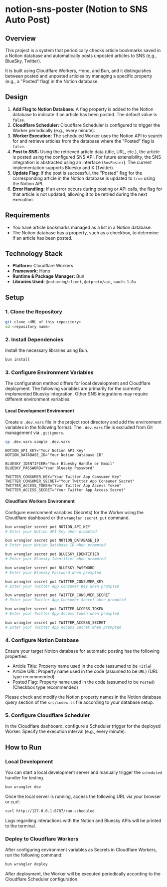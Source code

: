 # notion-sns-poster (Notion to SNS Auto Post)

## Overview

This project is a system that periodically checks article bookmarks saved in a Notion database and automatically posts unposted articles to SNS (e,g., BlueSky, Twitter).

It is built using Cloudflare Workers, Hono, and Bun, and it distinguishes between posted and unposted articles by managing a specific property (e.g., a "Posted" flag) in the Notion database.

## Design

1.  **Add Flag to Notion Database:** A flag property is added to the Notion database to indicate if an article has been posted. The default value is `false`.
2.  **Cloudflare Scheduler:** Cloudflare Scheduler is configured to trigger the Worker periodically (e.g., every minute).
3.  **Worker Execution:** The scheduled Worker uses the Notion API to search for and retrieve articles from the database where the "Posted" flag is `false`.
4.  **Post to SNS:** Using the retrieved article data (title, URL, etc.), the article is posted using the configured SNS API. For future extensibility, the SNS integration is abstracted using an interface (`SnsPoster`). The current implementation supports Bluesky and X (Twitter).
5.  **Update Flag:** If the post is successful, the "Posted" flag for the corresponding article in the Notion database is updated to `true` using the Notion API.
6.  **Error Handling:** If an error occurs during posting or API calls, the flag for that article is not updated, allowing it to be retried during the next execution.

## Requirements

- You have article bookmarks managed as a list in a Notion database.
- The Notion database has a property, such as a checkbox, to determine if an article has been posted.

## Technology Stack

- **Platform:** Cloudflare Workers
- **Framework:** Hono
- **Runtime & Package Manager:** Bun
- **Libraries Used:** `@notionhq/client`, `@atproto/api`, `oauth-1.0a`

## Setup

### 1. Clone the Repository

```bash
git clone <URL of this repository>
cd <repository name>
```

### 2. Install Dependencies

Install the necessary libraries using Bun.

```bash
bun install
```

### 3. Configure Environment Variables

The configuration method differs for local development and Cloudflare deployment. The following variables are primarily for the currently implemented Bluesky integration. Other SNS integrations may require different environment variables.

#### Local Development Environment

Create a `.dev.vars` file in the project root directory and add the environment variables in the following format. The `.dev.vars` file is excluded from Git management via `.gitignore`.

```bash
cp .dev.vars.sample .dev.vars
```

```.dev.vars
NOTION_API_KEY="Your Notion API Key"
NOTION_DATABASE_ID="Your Notion Database ID"

BLUESKY_IDENTIFIER="Your Bluesky Handle or Email"
BLUESKY_PASSWORD="Your Bluesky Password"

TWITTER_CONSUMER_KEY="Your Twitter App Consumer Key"
TWITTER_CONSUMER_SECRET="Your Twitter App Consumer Secret"
TWITTER_ACCESS_TOKEN="Your Twitter App Access Token"
TWITTER_ACCESS_SECRET="Your Twitter App Access Secret"
```

#### Cloudflare Workers Environment

Configure environment variables (Secrets) for the Worker using the Cloudflare dashboard or the `wrangler secret put` command.

```bash
bun wrangler secret put NOTION_API_KEY
# Enter your Notion API Key when prompted

bun wrangler secret put NOTION_DATABASE_ID
# Enter your Notion Database ID when prompted

bun wrangler secret put BLUESKY_IDENTIFIER
# Enter your Bluesky Identifier when prompted

bun wrangler secret put BLUESKY_PASSWORD
# Enter your Bluesky Password when prompted

bun wrangler secret put TWITTER_CONSUMER_KEY
# Enter your Twitter App Consumer Key when prompted

bun wrangler secret put TWITTER_CONSUMER_SECRET
# Enter your Twitter App Consumer Secret when prompted

bun wrangler secret put TWITTER_ACCESS_TOKEN
# Enter your Twitter App Access Token when prompted

bun wrangler secret put TWITTER_ACCESS_SECRET
# Enter your Twitter App Access Secret when prompted
```

### 4. Configure Notion Database

Ensure your target Notion database for automatic posting has the following properties:

- Article Title: Property name used in the code (assumed to be `Title`)
- Article URL: Property name used in the code (assumed to be `URL`) (URL type recommended)
- Posted Flag: Property name used in the code (assumed to be `Posted`) (Checkbox type recommended)

Please check and modify the Notion property names in the Notion database query section of the `src/index.ts` file according to your database setup.

### 5. Configure Cloudflare Scheduler

In the Cloudflare dashboard, configure a Scheduler trigger for the deployed Worker. Specify the execution interval (e.g., every minute).

## How to Run

### Local Development

You can start a local development server and manually trigger the `scheduled` handler for testing.

```bash
bun wrangler dev
```

Once the local server is running, access the following URL via your browser or curl:

```bash
curl http://127.0.0.1:8787/run-scheduled
```

Logs regarding interactions with the Notion and Bluesky APIs will be printed to the terminal.

### Deploy to Cloudflare Workers

After configuring environment variables as Secrets in Cloudflare Workers, run the following command:

```bash
bun wrangler deploy
```

After deployment, the Worker will be executed periodically according to the Cloudflare Scheduler configuration.
